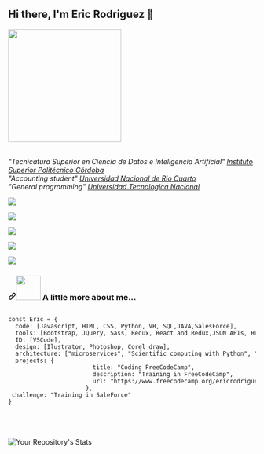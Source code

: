 <h2>
Hi there, I'm Eric Rodriguez 👋
</h2>

<p> 
  <img align="center"  href="https://media-exp1.licdn.com/dms/image/C4D03AQGprKyyz67i-w/profile-displayphoto-shrink_800_800/0/1609083788601?e=1623888000&v=beta&t=TKAwp3GjFJDbIm93jselRAbUTRXWs1e-R4E7yBoZ9VQ"><img aling="right" src="https://media-exp1.licdn.com/dms/image/C4D03AQGprKyyz67i-w/profile-displayphoto-shrink_800_800/0/1609083788601?e=1623888000&v=beta&t=TKAwp3GjFJDbIm93jselRAbUTRXWs1e-R4E7yBoZ9VQ" width="230" style="max-width-100%;"> 
   
  </p>
 

<p> 
  <em>
     <br> "Tecnicatura Superior en Ciencia de Datos e Inteligencia Artificial" <a href="https://ispc.prod.tucampus.org/tecnicatura-datos/" rel="nofollow">Instituto Superior Politécnico Córdoba</a>
    </br>
    "Accounting student"
    <a href="https://www.unrc.edu.ar/" rel="nofollow">Universidad Nacional de Rio Cuarto</a>
    <br> "General programming" <a href="https://www.utn.edu.ar/es/" rel="nofollow">Universidad Tecnologica Nacional</a>
    </br>
    
  </em>

</p>
<!---
██╗  ██╗███████╗██╗     ██╗      ██████╗     ██╗    ██╗ ██████╗ ██████╗ ██╗     ██████╗
██║  ██║██╔════╝██║     ██║     ██╔═══██╗    ██║    ██║██╔═══██╗██╔══██╗██║     ██╔══██╗
███████║█████╗  ██║     ██║     ██║   ██║    ██║ █╗ ██║██║   ██║██████╔╝██║     ██║  ██║
██╔══██║██╔══╝  ██║     ██║     ██║   ██║    ██║███╗██║██║   ██║██╔══██╗██║     ██║  ██║
██║  ██║███████╗███████╗███████╗╚██████╔╝    ╚███╔███╔╝╚██████╔╝██║  ██║███████╗██████╔╝
╚═╝  ╚═╝╚══════╝╚══════╝╚══════╝ ╚═════╝      ╚══╝╚══╝  ╚═════╝ ╚═╝  ╚═╝╚══════╝╚═════╝--->

<!---Logos creados en shields.io --->

 <p>
 <a href="https://www.linkedin.com/in/eric-rodriguez-694664a0/">
    <img src="https://img.shields.io/badge/LinkedIn-blue?style=social&logo=linkedin" data-canonical-src="https://www.linkedin.com/in/eric-rodriguez-694664a0/" style="max-width:5%;">
  </a>
</p>
 <p>
 <a href="https://github.com/EricERodriguez">
    <img src="https://img.shields.io/github/followers/EricERodriguez?label=follow&style=social" data-canonical-src="https://github.com/EricERodriguez" style="max-width:5%;">
  </a>
</p>
 <p>
 <a href="https://codepen.io/ericerodriguez">
    <img src="https://img.shields.io/badge/codepen-Follow-lightgrey?style=social&logo=codepen" data-canonical-src="https://codepen.io/ericerodriguez" style="max-width:5%;">
  </a>
</p>
 <p>
 <a href="https://www.freecodecamp.org/ericrodriguez">
    <img src="https://img.shields.io/badge/Eric%20Rodriguez-lightgrey?style=social&logo=freecodecamp" data-canonical-src="https://www.freecodecamp.org/ericrodriguez" style="max-width:5%;">
  </a>
</p>
<p>
 <a href="https://trailblazer.me/id">
    <img src="https://img.shields.io/badge/SalesForce-Eric%20Rodriguez-blue?style=social&logo=salesforce" data-canonical-src="https://trailblazer.me/id" style="max-width:15%;">
  </a>
</p>
<h3>
  <a id="user-content--a-little-more-about-me" class="anchor" aria-hidden="true" href="#-a-little-more-about-me"><svg class="octicon octicon-link" viewBox="0 0 16 16" version="1.1" width="16" height="16" aria-hidden="true"><path fill-rule="evenodd" d="M7.775 3.275a.75.75 0 001.06 1.06l1.25-1.25a2 2 0 112.83 2.83l-2.5 2.5a2 2 0 01-2.83 0 .75.75 0 00-1.06 1.06 3.5 3.5 0 004.95 0l2.5-2.5a3.5 3.5 0 00-4.95-4.95l-1.25 1.25zm-4.69 9.64a2 2 0 010-2.83l2.5-2.5a2 2 0 012.83 0 .75.75 0 001.06-1.06 3.5 3.5 0 00-4.95 0l-2.5 2.5a3.5 3.5 0 004.95 4.95l1.25-1.25a.75.75 0 00-1.06-1.06l-1.25 1.25a2 2 0 01-2.83 0z"></path></svg></a><a target="_blank" rel="noopener noreferrer" href="https://github.com/EricERodriguez/EricERodriguez#hi-there-im-eric-rodriguez-"><img src="https://camo.githubusercontent.com/be37cdc8f930300096c506ad4574eaae977c48fbb2705cfcb92f4eeab8282c7a/68747470733a2f2f6d656469612e67697068792e636f6d2f6d656469612f56674344417a634b767352364f4d307557672f67697068792e676966" width="50" data-canonical-src="https://media.giphy.com/media/VgCDAzcKvsR6OM0uWg/giphy.gif" style="max-width:100%;"></a> A little more about me...</h3>

<pre><code><div class="highlight highlight-source-js"><pre><span class="pl-k">const</span> <span class="pl-v">Eric</span> <span class="pl-c1">=</span> <span class="pl-kos">{</span>
  <span class="pl-c1">code</span>: <span class="pl-kos">[</span><span class="pl-v">Javascript</span><span class="pl-kos">,</span> <span class="pl-c1">HTML</span><span class="pl-kos">,</span> <span class="pl-c1">CSS</span><span class="pl-kos">,</span> <span class="pl-v">Python</span><span class="pl-kos">,</span> <span class="pl-v">VB</span><span class="pl-kos">,</span> <span class="pl-c1">SQL</span><span class="pl-kos">,</span><span class="pl-c1">JAVA</span><span class="pl-kos">,</span><span class="pl-c1">SalesForce</span><span class="pl-kos">]</span><span class="pl-kos">,</span>
  <span class="pl-c1">tools</span>: <span class="pl-kos">[</span><span class="pl-v">Bootstrap</span><span class="pl-kos">,</span> <span class="pl-v">JQuery</span><span class="pl-kos">,</span> <span class="pl-v">Sass</span><span class="pl-kos">,</span> <span class="pl-c1">Redux</span><span class="pl-kos">,</span> <span class="pl-v">React and Redux</span><span class="pl-kos">,</span><span class="pl-v">JSON APIs</span><span class="pl-kos">,</span> <span class="pl-v">Heroku</span><span class="pl-kos">,</span><span class="pl-v">Ajax</span><span class="pl-kos">]</span><span class="pl-kos">,</span>
  <span class="pl-c1">ID</span>: <span class="pl-kos">[</span><span class="pl-v">VSCode</span><span class="pl-kos">]</span><span class="pl-kos">,</span>
  <span class="pl-c1">design</span>: <span class="pl-kos">[</span><span class="pl-v">Ilustrator</span><span class="pl-kos">,</span> <span class="pl-v">Photoshop</span><span class="pl-kos">,</span> <span class="pl-v">Corel draw</span><span class="pl-kos">]</span><span class="pl-kos">,</span>
  <span class="pl-c1">architecture</span>: <span class="pl-kos">[</span><span class="pl-s">"microservices"</span><span class="pl-kos">,</span> <span class="pl-s">"Scientific computing with Python"</span><span class="pl-kos">,</span> <span class="pl-s">"Data Analysis with Python"</span><span class="pl-kos">]</span><span class="pl-kos">,</span>
  <span class="pl-c1">projects</span>: <span class="pl-kos">{</span>
                        <span class="pl-c1">title</span>: <span class="pl-s">"Coding FreeCodeCamp"</span><span class="pl-kos">,</span>
                        <span class="pl-c1">description</span>: <span class="pl-s">"Training in FreeCodeCamp"</span><span class="pl-kos">,</span>
                        <span class="pl-c1">url</span>: <span class="pl-s">"https://www.freecodecamp.org/ericrodriguez"</span>
                      <span class="pl-kos">}</span><span class="pl-kos">,</span>
 <span class="pl-c1">challenge</span>: <span class="pl-s">"Training in SaleForce"</span>
<span class="pl-kos">}</span></pre></div>
</pre></code>

<!--Esto indica que lenguaje llevo en porcentaje  -->
<!--  ![Your Repository's Stats](https://github-readme-stats.vercel.app/api/top-langs/?username=EricERodriguez&theme=blue-green) -->

<!-- Contador de visitas  -->
<!--  ![Profile View Counter](https://komarev.com/ghpvc/?username=EricERodriguez) -->

 ![Your Repository's Stats](https://github-readme-stats.vercel.app/api?username=EricERodriguez&show_icons=true)


